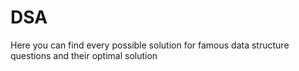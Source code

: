 # DSA
Here you can find every possible solution for famous data structure questions and their optimal solution
